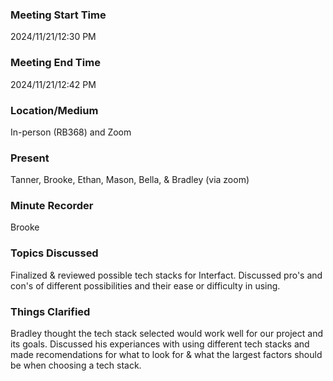 ### Meeting Start Time

2024/11/21/12:30 PM

### Meeting End Time

2024/11/21/12:42 PM

### Location/Medium

In-person (RB368) and Zoom

### Present

Tanner, Brooke, Ethan, Mason, Bella, & Bradley (via zoom)

### Minute Recorder

Brooke

### Topics Discussed

Finalized & reviewed possible tech stacks for Interfact. Discussed pro's and con's of different possibilities and their ease or difficulty in using. 

### Things Clarified

Bradley thought the tech stack selected would work well for our project and its goals. Discussed his experiances with using different tech stacks and 
made recomendations for what to look for & what the largest factors should be when choosing a tech stack.
